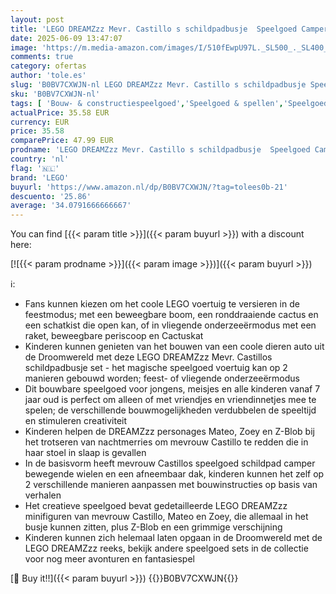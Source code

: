 ```yaml
---
layout: post
title: 'LEGO DREAMZzz Mevr. Castillo s schildpadbusje  Speelgoed Camper Voertuig uit de Tv-Serie met 2 Bouwopties  Cadeau voor Jongens en Meisjes vanaf 7 jaar met Mateo  Zoey en Z-Blob Personages 71456'
date: 2025-06-09 13:47:07
image: 'https://m.media-amazon.com/images/I/510fEwpU97L._SL500_._SL400_.jpg'
comments: true
category: ofertas
author: 'tole.es'
slug: 'B0BV7CXWJN-nl LEGO DREAMZzz Mevr. Castillo s schildpadbusje Speelgoed...'
sku: 'B0BV7CXWJN-nl'
tags: [ 'Bouw- & constructiespeelgoed','Speelgoed & spellen','Speelgoedbouwsets','lego','🇳🇱', ]
actualPrice: 35.58 EUR
currency: EUR
price: 35.58
comparePrice: 47.99 EUR
prodname: 'LEGO DREAMZzz Mevr. Castillo s schildpadbusje  Speelgoed Camper Voertuig uit de Tv-Serie met 2 Bouwopties  Cadeau voor Jongens en Meisjes vanaf 7 jaar met Mateo  Zoey en Z-Blob Personages 71456'
country: 'nl'
flag: '🇳🇱'
brand: 'LEGO'
buyurl: 'https://www.amazon.nl/dp/B0BV7CXWJN/?tag=tolees0b-21'
descuento: '25.86'
average: '34.0791666666667'
---
```


You can find [{{< param title >}}]({{< param buyurl >}}) with a discount here:

[![{{< param prodname >}}]({{< param image >}})]({{< param buyurl >}})

ℹ️:

- Fans kunnen kiezen om het coole LEGO voertuig te versieren in de feestmodus; met een beweegbare boom, een ronddraaiende cactus en een schatkist die open kan, of in vliegende onderzeeërmodus met een raket, beweegbare periscoop en Cactuskat
- Kinderen kunnen genieten van het bouwen van een coole dieren auto uit de Droomwereld met deze LEGO DREAMZzz Mevr. Castillos schildpadbusje set - het magische speelgoed voertuig kan op 2 manieren gebouwd worden; feest- of vliegende onderzeeërmodus
- Dit bouwbare speelgoed voor jongens, meisjes en alle kinderen vanaf 7 jaar oud is perfect om alleen of met vriendjes en vriendinnetjes mee te spelen; de verschillende bouwmogelijkheden verdubbelen de speeltijd en stimuleren creativiteit
- Kinderen helpen de DREAMZzz personages Mateo, Zoey en Z-Blob bij het trotseren van nachtmerries om mevrouw Castillo te redden die in haar stoel in slaap is gevallen
- In de basisvorm heeft mevrouw Castillos speelgoed schildpad camper bewegende wielen en een afneembaar dak, kinderen kunnen het zelf op 2 verschillende manieren aanpassen met bouwinstructies op basis van verhalen
- Het creatieve speelgoed bevat gedetailleerde LEGO DREAMZzz minifiguren van mevrouw Castillo, Mateo en Zoey, die allemaal in het busje kunnen zitten, plus Z-Blob en een grimmige verschijning
- Kinderen kunnen zich helemaal laten opgaan in de Droomwereld met de LEGO DREAMZzz reeks, bekijk andere speelgoed sets in de collectie voor nog meer avonturen en fantasiespel

[🛒 Buy it!!]({{< param buyurl >}})
{{<world>}}B0BV7CXWJN{{</world>}}

